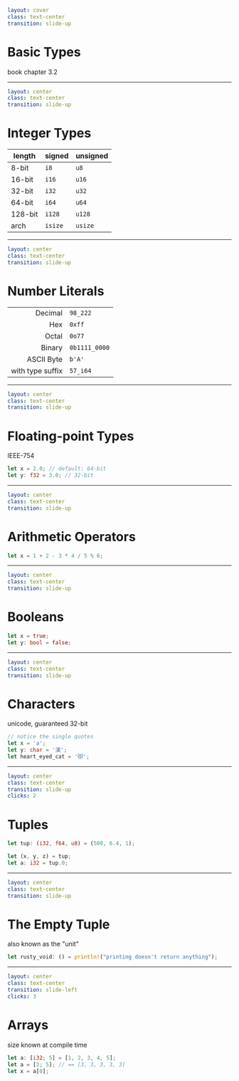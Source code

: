 ```yaml
layout: cover
class: text-center
transition: slide-up
```

# Basic Types

book chapter 3.2

---

```yaml
layout: center
class: text-center
transition: slide-up
```

# Integer Types

| length  | signed  | unsigned |
| ------- | ------- | -------- |
| 8-bit   | `i8`    | `u8`     |
| 16-bit  | `i16`   | `u16`    |
| 32-bit  | `i32`   | `u32`    |
| 64-bit  | `i64`   | `u64`    |
| 128-bit | `i128`  | `u128`   |
| arch    | `isize` | `usize`  |

---

```yaml
layout: center
class: text-center
transition: slide-up
```

# Number Literals

|                  |               |
| ---------------: | :------------ |
|          Decimal | `98_222`      |
|              Hex | `0xff`        |
|            Octal | `0o77`        |
|           Binary | `0b1111_0000` |
|       ASCII Byte | `b'A'`        |
| with type suffix | `57_i64`      |

---

```yaml
layout: center
class: text-center
transition: slide-up
```

# Floating-point Types

IEEE-754

```rust
let x = 2.0; // default: 64-bit
let y: f32 = 3.0; // 32-bit
```

---

```yaml
layout: center
class: text-center
transition: slide-up
```

# Arithmetic Operators

```rust
let x = 1 + 2 - 3 * 4 / 5 % 6;
```

---

```yaml
layout: center
class: text-center
transition: slide-up
```

# Booleans

```rust
let x = true;
let y: bool = false;
```

---

```yaml
layout: center
class: text-center
transition: slide-up
```

# Characters

unicode, guaranteed 32-bit

```rust
// notice the single quotes
let x = 'a';
let y: char = '漢';
let heart_eyed_cat = '😻';
```

<div
    style="background-color: red"
    class="h-0.8 rounded absolute top-61 left-137 w-12.5"
></div>

---

```yaml
layout: center
class: text-center
transition: slide-up
clicks: 2
```

# Tuples

```rust {1|3|4|all}
let tup: (i32, f64, u8) = (500, 6.4, 1);

let (x, y, z) = tup;
let a: i32 = tup.0;
```

<div
    style="background-color: red"
    class="h-0.8 rounded absolute top-87 left-118 w-5"
    v-click="[2,3]"
></div>

---

```yaml
layout: center
class: text-center
transition: slide-up
```

# The Empty Tuple

also known as the "unit"

```rust
let rusty_void: () = println!("printing doesn't return anything");
```

<div
    style="background-color: red"
    class="h-0.8 rounded absolute top-82.5 left-81 w-9"
></div>

---

```yaml
layout: center
class: text-center
transition: slide-left
clicks: 3
```

# Arrays

size known at compile time

```rust {1|2|3|all}
let a: [i32; 5] = [1, 2, 3, 4, 5];
let a = [3; 5]; // == [3, 3, 3, 3, 3]
let x = a[0];
```

<div
    style="background-color: red"
    class="h-0.8 rounded absolute top-76 left-101 w-16"
    v-click="[0,1]"
></div>

